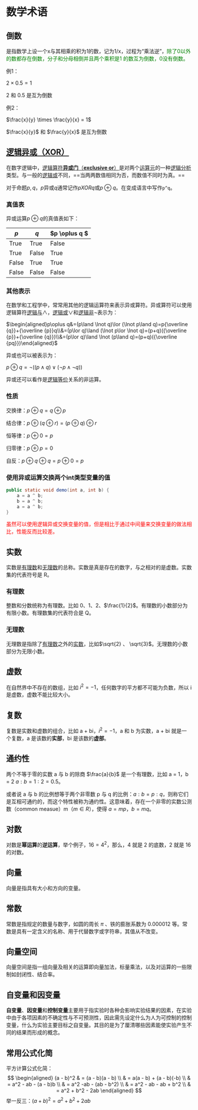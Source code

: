 # 数学术语

## 倒数

是指数学上设一个x与其相乘的积为1的数，记为1/x，过程为“乘法逆”，<font color="green">除了0以外的数都存在倒数，分子和分母相倒并且两个乘积是1 的数互为倒数，0没有倒数。</font>

例1：

$2 \times 0.5 = 1$

2 和 0.5 是互为倒数

例2：

$\frac{x}{y} \times \frac{y}{x} = 1$​

$\frac{x}{y}$ 和 $\frac{y}{x}$ 是互为倒数

## [逻辑异或（XOR）](https://zh.wikipedia.org/wiki/%E9%80%BB%E8%BE%91%E5%BC%82%E6%88%96)

在数字逻辑中，[逻辑算符](https://zh.wikipedia.org/wiki/逻辑运算符)[**异或门**（**exclusive or**）](https://zh.wikipedia.org/wiki/%E5%BC%82%E6%88%96%E9%97%A8)是对两个[运算元](https://zh.wikipedia.org/wiki/運算元)的一种[逻辑分析](https://zh.wikipedia.org/wiki/逻辑或)类型。与一般的[逻辑或](https://zh.wikipedia.org/wiki/逻辑或)不同，==当两两数值相同为否，而数值不同时为真。==

对于命题$p,q$，$p$异或$q$通常记作$p XOR q$或$p \oplus q$。在变成语言中写作`p^q`。

### 真值表

异或运算$p \oplus q$的真值表如下：

| $p$   | $q$   | $p \oplus q $ |
| ----- | ----- | ------------- |
| True  | True  | False         |
| True  | False | True          |
| False | True  | True          |
| False | False | False         |

### 其他表示

在数学和工程学中，常常用其他的逻辑运算符来表示异或算符。异或算符可以使用逻辑算符[逻辑与](https://zh.wikipedia.org/wiki/逻辑与)$\land$，[逻辑或](https://zh.wikipedia.org/wiki/逻辑或)$\lor$和[逻辑非](https://zh.wikipedia.org/wiki/逻辑非)$\lnot$表示为：

$\begin{aligned}p\oplus q&=(p\land \lnot q)\lor (\lnot p\land q)=p{\overline {q}}+{\overline {p}}q\\&=(p\lor q)\land (\lnot p\lor \lnot q)=(p+q)({\overline {p}}+{\overline {q}})\\&=(p\lor q)\land \lnot (p\land q)=(p+q)({\overline {pq}})\end{aligned}$

异或也可以被表示为：

$p\oplus q=\lnot ((p\land q)\lor (\lnot p\land \lnot q))$

异或还可以看作是[逻辑等价](https://zh.wikipedia.org/wiki/逻辑等价)关系的非运算。

### 性质

交换律：$p\oplus q=q\oplus p$

结合律：${\displaystyle p\oplus (q\oplus r)=(p\oplus q)\oplus r}$

恒等律：${\displaystyle p\oplus 0=p}$

归零律：${\displaystyle p\oplus p=0}$

自反：${\displaystyle p\oplus q\oplus q=p\oplus 0=p}$

### 使用异或运算交换两个int类型变量的值

```java
public static void demo(int a, int b) {
    a = a ^ b;
    b = a ^ b;
    a = a ^ b;
}
```

<font color="red">虽然可以使用逻辑异或交换变量的值，但是相比于通过中间量来交换变量的做法相比，性能反而比较差。</font>

## 实数

实数是[有理数](#有理数)和[无理数](#无理数)的总称。实数是真是存在的数字，与之相对的是虚数。实数集的代表符号是 R。

### 有理数

整数和分数统称为有理数。比如 0、1、2、$\frac{1}{2}$。有理数的小数部分为有限小数。有理数集的代表符合是 Q。

### 无理数

无理数是指除了[有理数](#有理数)之外的[实数](#实数)，比如$\sqrt{2} 、 \sqrt{3}$。无理数的小数部分为无限小数。

## 虚数

在自然界中不存在的数组，比如 $i^2=-1$，任何数字的平方都不可能为负数，所以 i 是虚数，虚数不能比较大小。

## 复数

复数是实数和虚数的组合，比如 a + bi，$i^2 = -1$，a 和 b 为实数，a + bi 就是一个复数，a 是该数的**实部**，bi 是该数的**虚部**。

## 通约性

两个不等于零的实数 a 与 b 的除商 $\frac{a}{b}$ 是一个有理数，比如 a = 1，b = 2 $a : b = 1 : 2 = 0.5$。

或者说 a 与 b 的比例想等于两个非零数 p 与 q 的比例：$a : b = p : q$，则称它们是互相可通约的，而这个特性被称为通约性。这意味着，存在一个非零的实数公测数（common measue）m（$m \in R$），使得 $a = mp，b = mq$。

## 对数

对数是**幂运算**的**逆运算**，举个例子，$16=4^2$，那么，4 就是 2 的底数，2 就是 16 的对数。

## 向量

向量是指具有大小和方向的变量。

## 常数

常数是指规定的数量与数字，如圆的周长 $\pi$ 、铁的膨胀系数为 0.000012 等。常数是具有一定含义的名称、用于代替数字或字符串，其值从不改变。

## 向量空间

向量空间是指一组向量及相关的运算即向量加法，标量乘法，以及对运算的一些限制如封闭性、结合率。

## 自变量和因变量

**自变量**、**因变量**和**控制变量**主要用于指实验时各种会影响实验结果的因素，在实验中由于各项因素的不确定性与不可预测性，因此需先设定什么为人为可控制的控制变量，什么为实验主要目标之自变量。其目的是为了厘清哪些因素能使实验产生不同的结果而形成的概念。

## 常用公式化简

平方计算公式化简：
$$
\begin{aligned}
(a - b)^2 & = (a - b)(a - b) \\
          & = a(a - b) + (a - b)(-b) \\
          & = a^2 - ab - (a - b)b \\
          & = a^2 -ab - (ab - b^2) \\
          & = a^2 - ab - ab + b^2 \\
          & = a^2 + b^2 - 2ab
\end{aligned}
$$
举一反三：$(a + b)^2 = a^2 + b^2 + 2ab$

